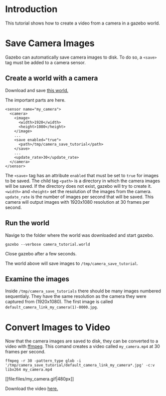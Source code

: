 # Introduction
This tutorial shows how to create a video from a camera in a gazebo world.

# Save Camera Images
Gazebo can automatically save camera images to disk.
To do so, a `<save>` tag must be added to a camera sensor.

## Create a world with a camera
Download and save [this world.](http://bitbucket.org/osrf/gazebo_tutorials/raw/default/camera_save/files/camera_tutorial.world)

<include from='/#include/' src='http://bitbucket.org/osrf/gazebo_tutorials/raw/default/camera_save/files/camera_tutorial.world' />


The important parts are here.

```
<sensor name="my_camera">
  <camera>
    <image>
      <width>1920</width>
      <height>1080</height>
    </image>
    ...
    <save enabled="true">
      <path>/tmp/camera_save_tutorial</path>
    </save>
    ...
    <update_rate>30</update_rate>
  </camera>
</sensor>
```

The `<save>` tag has an attribute `enabled` that must be set to `true` for images to be saved.
The child tag `<path>` is a directory in which the camera images will be saved.
If the directory does not exist, gazebo will try to create it.
`<width>` and `<height>` set the resolution of the images from the camera.
`update_rate` is the number of images per second that will be saved.
This camera will output images with 1920x1080 resolution at 30 frames per second.

## Run the world
Navige to the folder where the world was downloaded and start gazebo.

`gazebo --verbose camera_tutorial.world`

Close gazebo after a few seconds.

The world above will save images to `/tmp/camera_save_tutorial`.

## Examine the images
Inside `/tmp/camera_save_tutorials` there should be many images numbered sequentialy.
They have the same resolution as the camera they were captured from (1920x1080).
The first image is called `default_camera_link_my_camera(1)-0000.jpg`.

# Convert Images to Video
Now that the camera images are saved to disk, they can be converted to a video with [ffmpeg](https://ffmpeg.org/ffmpeg.html).
This comand creates a video called `my_camera.mp4` at 30 frames per second.

```
ffmpeg -r 30 -pattern_type glob -i '/tmp/camera_save_tutorial/default_camera_link_my_camera*.jpg' -c:v libx264 my_camera.mp4
```

[[file:files/my_camera.gif|480px]]

Download the video [here.](http://bitbucket.org/osrf/gazebo_tutorials/raw/default/camera_save/files/my_camera.mp4)
